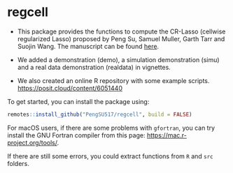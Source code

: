 # regcell

- This package provides the functions to compute the CR-Lasso (cellwise regularized Lasso) proposed by Peng Su, Samuel Muller, Garth Tarr and Suojin Wang. The manuscript can be found [here](https://arxiv.org/abs/2307.05234).

- We added a demonstration (demo), a simulation demonstration (simu) and a real data demonstration (realdata) in vignettes.

- We also created an online R repository with some example scripts.  https://posit.cloud/content/6051440

To get started, you can install the package using:

```r
remotes::install_github("PengSU517/regcell", build = FALSE)
```

For macOS users, if there are some problems with `gfortran`, you can try install the GNU Fortran compiler from this page: https://mac.r-project.org/tools/.


If there are still some errors, you could extract functions from `R` and `src` folders.

